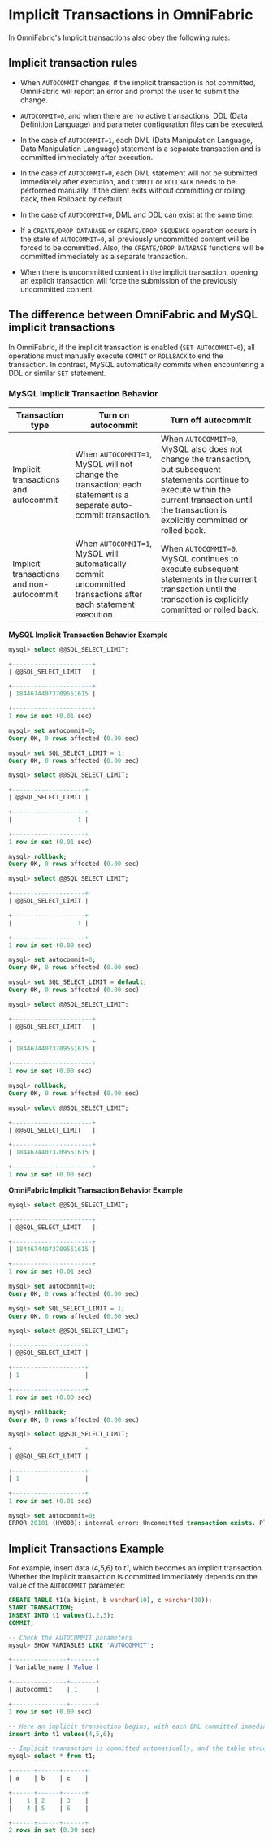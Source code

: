 # Implicit Transactions in OmniFabric

In OmniFabric's Implicit transactions also obey the following rules:

## Implicit transaction rules

- When `AUTOCOMMIT` changes, if the implicit transaction is not committed, OmniFabric will report an error and prompt the user to submit the change.

- `AUTOCOMMIT=0`, and when there are no active transactions, DDL (Data Definition Language) and parameter configuration files can be executed.

- In the case of `AUTOCOMMIT=1`, each DML (Data Manipulation Language, Data Manipulation Language) statement is a separate transaction and is committed immediately after execution.

- In the case of `AUTOCOMMIT=0`, each DML statement will not be submitted immediately after execution, and `COMMIT` or `ROLLBACK` needs to be performed manually. If the client exits without committing or rolling back, then Rollback by default.

- In the case of `AUTOCOMMIT=0`, DML and DDL can exist at the same time.

- If a `CREATE/DROP DATABASE` or `CREATE/DROP SEQUENCE` operation occurs in the state of `AUTOCOMMIT=0`, all previously uncommitted content will be forced to be committed. Also, the `CREATE/DROP DATABASE` functions will be committed immediately as a separate transaction.

- When there is uncommitted content in the implicit transaction, opening an explicit transaction will force the submission of the previously uncommitted content.

## The difference between OmniFabric and MySQL implicit transactions

In OmniFabric, if the implicit transaction is enabled (`SET AUTOCOMMIT=0`), all operations must manually execute `COMMIT` or `ROLLBACK` to end the transaction. In contrast, MySQL automatically commits when encountering a DDL or similar `SET` statement.

### MySQL Implicit Transaction Behavior

|Transaction type|Turn on autocommit|Turn off autocommit|
|---|---|---|
|Implicit transactions and autocommit|When `AUTOCOMMIT=1`, MySQL will not change the transaction; each statement is a separate auto-commit transaction. |When `AUTOCOMMIT=0`, MySQL also does not change the transaction, but subsequent statements continue to execute within the current transaction until the transaction is explicitly committed or rolled back. |
|Implicit transactions and non-autocommit|When `AUTOCOMMIT=1`, MySQL will automatically commit uncommitted transactions after each statement execution. | When `AUTOCOMMIT=0`, MySQL continues to execute subsequent statements in the current transaction until the transaction is explicitly committed or rolled back. |

**MySQL Implicit Transaction Behavior Example**

```sql
mysql> select @@SQL_SELECT_LIMIT;

+----------------------+
| @@SQL_SELECT_LIMIT   |

+----------------------+
| 18446744073709551615 |

+----------------------+
1 row in set (0.01 sec)

mysql> set autocommit=0;
Query OK, 0 rows affected (0.00 sec)

mysql> set SQL_SELECT_LIMIT = 1;
Query OK, 0 rows affected (0.00 sec)

mysql> select @@SQL_SELECT_LIMIT;

+--------------------+
| @@SQL_SELECT_LIMIT |

+--------------------+
|                  1 |

+--------------------+
1 row in set (0.01 sec)

mysql> rollback;
Query OK, 0 rows affected (0.00 sec)

mysql> select @@SQL_SELECT_LIMIT;

+--------------------+
| @@SQL_SELECT_LIMIT |

+--------------------+
|                  1 |

+--------------------+
1 row in set (0.00 sec)

mysql> set autocommit=0;
Query OK, 0 rows affected (0.00 sec)

mysql> set SQL_SELECT_LIMIT = default;
Query OK, 0 rows affected (0.00 sec)

mysql> select @@SQL_SELECT_LIMIT;

+----------------------+
| @@SQL_SELECT_LIMIT   |

+----------------------+
| 18446744073709551615 |

+----------------------+
1 row in set (0.00 sec)

mysql> rollback;
Query OK, 0 rows affected (0.00 sec)

mysql> select @@SQL_SELECT_LIMIT;

+----------------------+
| @@SQL_SELECT_LIMIT   |

+----------------------+
| 18446744073709551615 |

+----------------------+
1 row in set (0.00 sec)
```

**OmniFabric Implicit Transaction Behavior Example**

```sql
mysql> select @@SQL_SELECT_LIMIT;

+----------------------+
| @@SQL_SELECT_LIMIT   |

+----------------------+
| 18446744073709551615 |

+----------------------+
1 row in set (0.01 sec)

mysql> set autocommit=0;
Query OK, 0 rows affected (0.00 sec)

mysql> set SQL_SELECT_LIMIT = 1;
Query OK, 0 rows affected (0.00 sec)

mysql> select @@SQL_SELECT_LIMIT;

+--------------------+
| @@SQL_SELECT_LIMIT |

+--------------------+
| 1                  |

+--------------------+
1 row in set (0.00 sec)

mysql> rollback;
Query OK, 0 rows affected (0.00 sec)

mysql> select @@SQL_SELECT_LIMIT;

+--------------------+
| @@SQL_SELECT_LIMIT |

+--------------------+
| 1                  |

+--------------------+
1 row in set (0.01 sec)

mysql> set autocommit=0;
ERROR 20101 (HY000): internal error: Uncommitted transaction exists. Please commit or rollback first.
```

## Implicit Transactions Example

For example, insert data (4,5,6) to *t1*, which becomes an implicit transaction. Whether the implicit transaction is committed immediately depends on the value of the `AUTOCOMMIT` parameter:

```sql
CREATE TABLE t1(a bigint, b varchar(10), c varchar(10));
START TRANSACTION;
INSERT INTO t1 values(1,2,3);
COMMIT;

-- Check the AUTOCOMMIT parameters
mysql> SHOW VARIABLES LIKE 'AUTOCOMMIT';

+---------------+-------+
| Variable_name | Value |

+---------------+-------+
| autocommit    | 1     |

+---------------+-------+
1 row in set (0.00 sec)

-- Here an implicit transaction begins, with each DML committed immediately after execution with AUTOCOMMIT=.1
insert into t1 values(4,5,6);

-- Implicit transaction is committed automatically, and the table structure is shown below
mysql> select * from t1;

+------+------+------+
| a    | b    | c    |

+------+------+------+
|    1 | 2    | 3    |
|    4 | 5    | 6    |

+------+------+------+
2 rows in set (0.00 sec)
```

